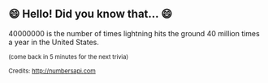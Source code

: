 ## :smile: Hello! Did you know that... :smile:
40000000 is the number of times lightning hits the ground 40 million times a year in the United States.

<sup>(come back in 5 minutes for the next trivia)</sup>


<sup>Credits: http://numbersapi.com</sup>
